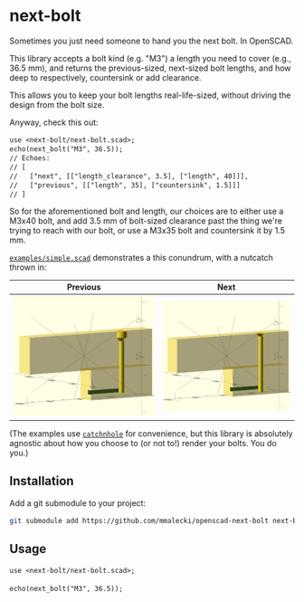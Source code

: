 # next-bolt
Sometimes you just need someone to hand you the next bolt. In OpenSCAD.

This library accepts a bolt kind (e.g. "M3") a length you need to cover (e.g.,
36.5 mm), and returns the previous-sized, next-sized bolt lengths, and how deep
to respectively, countersink or add clearance.

This allows you to keep your bolt lengths real-life-sized, without driving the
design from the bolt size.

Anyway, check this out:

```
use <next-bolt/next-bolt.scad>;
echo(next_bolt("M3", 36.5));
// Echoes:
// [
//   ["next", [["length_clearance", 3.5], ["length", 40]]],
//   ["previous", [["length", 35], ["countersink", 1.5]]]
// ]
```

So for the aforementioned bolt and length, our choices are to either use a M3x40
bolt, and add 3.5 mm of bolt-sized clearance past the thing we're trying to reach
with our bolt, or use a M3x35 bolt and countersink it by 1.5 mm.

[`examples/simple.scad`](./examples/simple.scad) demonstrates a this conundrum, with a nutcatch thrown in:

| Previous | Next |
:---------:|:----:|
![Previous bolt](./examples/previous.png) | ![Next bolt](./examples/next.png)


(The examples use [`catchnhole`](https://github.com/mmalecki/catchnhole/) for convenience, but this library is absolutely
agnostic about how you choose to (or not to!) render your bolts. You do you.)



## Installation
Add a git submodule to your project:

```sh
git submodule add https://github.com/mmalecki/openscad-next-bolt next-bolt
```
## Usage
```openscad
use <next-bolt/next-bolt.scad>;

echo(next_bolt("M3", 36.5));
```
